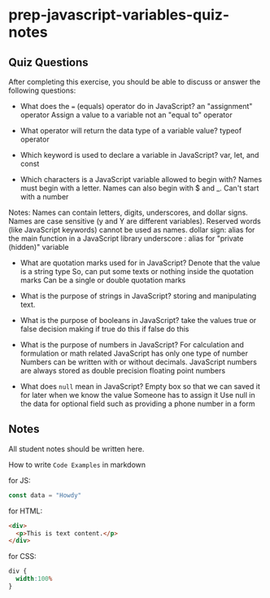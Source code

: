 # prep-javascript-variables-quiz-notes

## Quiz Questions

After completing this exercise, you should be able to discuss or answer the following questions:

- What does the `=` (equals) operator do in JavaScript?
an "assignment" operator
Assign a value to a variable
not an "equal to" operator

- What operator will return the data type of a variable value?
 typeof operator

- Which keyword is used to declare a variable in JavaScript?
var, let, and const

- Which characters is a JavaScript variable allowed to begin with?
Names must begin with a letter.
Names can also begin with $ and _.
Can't start with a number

Notes:
Names can contain letters, digits, underscores, and dollar signs.
Names are case sensitive (y and Y are different variables).
Reserved words (like JavaScript keywords) cannot be used as names.
dollar sign: alias for the main function in a JavaScript library
underscore : alias for "private (hidden)" variable

- What are quotation marks used for in JavaScript?
Denote that the value is a string type
So, can put some texts or nothing inside the quotation marks
Can be a single or double quotation marks

- What is the purpose of strings in JavaScript?
storing and manipulating text.

- What is the purpose of booleans in JavaScript?
take the values true or false
decision making
  if true do this
  if false do this

- What is the purpose of numbers in JavaScript?
For calculation and formulation or math related
JavaScript has only one type of number
Numbers can be written with or without decimals.
JavaScript numbers are always stored as double precision floating point numbers

- What does `null` mean in JavaScript?
Empty box so that we can saved it for later when we know the value
Someone has to assign it
Use null in the data for optional field such as providing a phone number in a form


## Notes

All student notes should be written here.


How to write `Code Examples` in markdown

for JS:
```javascript
const data = "Howdy"
```

for HTML:
```html
<div>
  <p>This is text content.</p>
</div>
```

for CSS:
```css
div {
  width:100%
}
```
